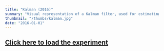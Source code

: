 ```yaml
---
title: "Kalman (2016)"
summary: "Visual representation of a Kalman filter, used for estimating position using noisy acceleration data."
thumbnail: "/thumbs/kalman.jpg"
date: "2016-01-01"
---
```


## [Click here to load the experiment](/inc/kalman)